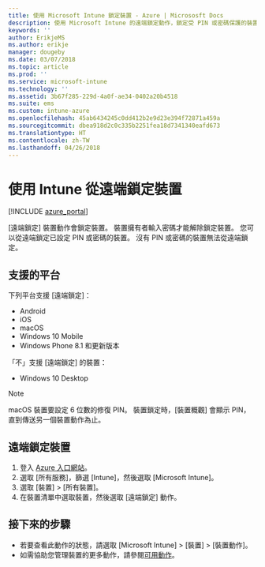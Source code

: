 ```yaml
---
title: 使用 Microsoft Intune 鎖定裝置 - Azure | Micrososft Docs
description: 使用 Microsoft Intune 的遠端鎖定動作，鎖定受 PIN 或密碼保護的裝置。
keywords: ''
author: ErikjeMS
ms.author: erikje
manager: dougeby
ms.date: 03/07/2018
ms.topic: article
ms.prod: ''
ms.service: microsoft-intune
ms.technology: ''
ms.assetid: 3b67f285-229d-4a0f-ae34-0402a20b4518
ms.suite: ems
ms.custom: intune-azure
ms.openlocfilehash: 45ab6434245c0dd412b2e9d23e394f72871a459a
ms.sourcegitcommit: dbea918d2c0c335b2251fea18d7341340eafd673
ms.translationtype: HT
ms.contentlocale: zh-TW
ms.lasthandoff: 04/26/2018
---
```

# <a name="remotely-lock-devices-with-intune"></a>使用 Intune 從遠端鎖定裝置

[!INCLUDE [azure_portal](./includes/azure_portal.md)]

[遠端鎖定] 裝置動作會鎖定裝置。 裝置擁有者輸入密碼才能解除鎖定裝置。 您可以從遠端鎖定已設定 PIN 或密碼的裝置。 沒有 PIN 或密碼的裝置無法從遠端鎖定。

## <a name="supported-platforms"></a>支援的平台

下列平台支援 [遠端鎖定]：

- Android
- iOS
- macOS
- Windows 10 Mobile
- Windows Phone 8.1 和更新版本

「不」支援 [遠端鎖定] 的裝置：
- Windows 10 Desktop

> [!NOTE]
> macOS 裝置要設定 6 位數的修復 PIN。 裝置鎖定時，[裝置概觀] 會顯示 PIN，直到傳送另一個裝置動作為止。

## <a name="remote-lock-a-device"></a>遠端鎖定裝置

1. 登入 [Azure 入口網站](https://portal.azure.com)。
2. 選取 [所有服務]，篩選 [Intune]，然後選取 [Microsoft Intune]。
3. 選取 [裝置] > [所有裝置]。
4. 在裝置清單中選取裝置，然後選取 [遠端鎖定] 動作。

## <a name="next-steps"></a>接下來的步驟

- 若要查看此動作的狀態，請選取 [Microsoft Intune] > [裝置] > [裝置動作]。 
- 如需協助您管理裝置的更多動作，請參閱[可用動作](device-management.md)。
